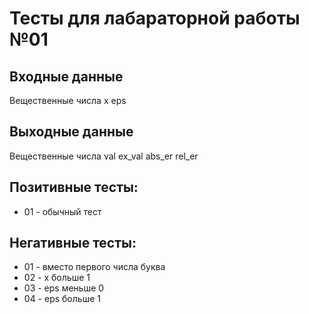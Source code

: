 # Тесты для лабараторной работы №01

## Входные данные
Вещественные числа x eps
## Выходные данные
Вещественные числа val ex_val abs_er rel_er

## Позитивные тесты:
- 01 - обычный тест

## Негативные тесты:
- 01 - вместо первого числа буква
- 02 - x больше 1
- 03 - eps меньше 0
- 04 - eps больше 1
